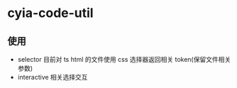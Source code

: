 # cyia-code-util

## 使用

- selector 目前对 ts html 的文件使用 css 选择器返回相关 token(保留文件相关参数)
- interactive 相关选择交互
